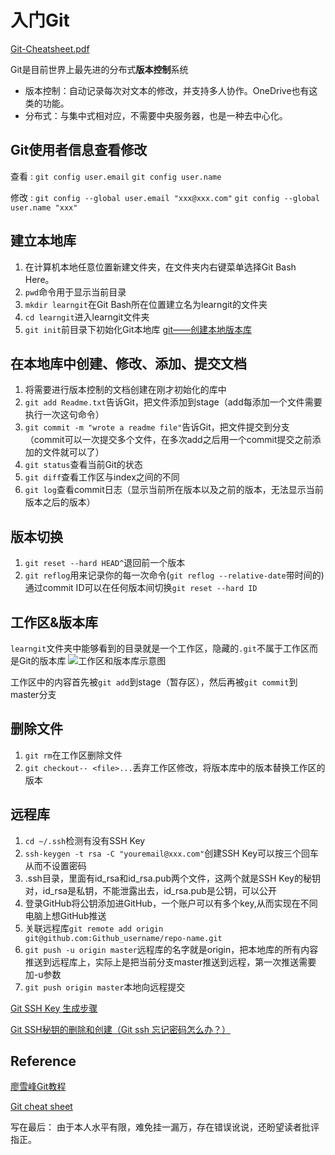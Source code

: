 # 入门Git

[Git-Cheatsheet.pdf](https://github.com/JasperMei/-Git/blob/master/Git-Cheatsheet.pdf)

Git是目前世界上最先进的分布式**版本控制**系统
- 版本控制：自动记录每次对文本的修改，并支持多人协作。OneDrive也有这类的功能。
- 分布式：与集中式相对应，不需要中央服务器，也是一种去中心化。

## Git使用者信息查看修改
查看
:   `git config user.email` `git config user.name`

修改
:   `git config --global user.email "xxx@xxx.com"` `git config --global user.name "xxx"`

## 建立本地库
1. 在计算机本地任意位置新建文件夹，在文件夹内右键菜单选择Git Bash Here。
2. `pwd`命令用于显示当前目录
3. `mkdir learngit`在Git Bash所在位置建立名为learngit的文件夹
4. `cd learngit`进入learngit文件夹
5. `git init`前目录下初始化Git本地库
[git——创建本地版本库](https://blog.csdn.net/u012031408/article/details/54407002)

## 在本地库中创建、修改、添加、提交文档
1. 将需要进行版本控制的文档创建在刚才初始化的库中
2. `git add Readme.txt`告诉Git，把文件添加到stage（add每添加一个文件需要执行一次这句命令）
3. `git commit -m "wrote a readme file"`告诉Git，把文件提交到分支（commit可以一次提交多个文件，在多次add之后用一个commit提交之前添加的文件就可以了）
4. `git status`查看当前Git的状态
5. `git diff`查看工作区与index之间的不同
6. `git log`查看commit日志（显示当前所在版本以及之前的版本，无法显示当前版本之后的版本）

## 版本切换
1. `git reset --hard HEAD^`退回前一个版本
2. `git reflog`用来记录你的每一次命令(`git reflog --relative-date`带时间的)
通过commit ID可以在任何版本间切换`git reset --hard ID`

## 工作区&版本库
`learngit`文件夹中能够看到的目录就是一个工作区，隐藏的`.git`不属于工作区而是Git的版本库
![工作区和版本库示意图](https://www.liaoxuefeng.com/files/attachments/919020037470528/0)

工作区中的内容首先被`git add`到stage（暂存区），然后再被`git commit`到master分支

## 删除文件
1. `git rm`在工作区删除文件
2. `git checkout-- <file>...`丢弃工作区修改，将版本库中的版本替换工作区的版本

## 远程库
1. `cd ~/.ssh`检测有没有SSH Key
2. `ssh-keygen -t rsa -C "youremail@xxx.com"`创建SSH Key可以按三个回车从而不设置密码
3. .ssh目录，里面有id_rsa和id_rsa.pub两个文件，这两个就是SSH Key的秘钥对，id_rsa是私钥，不能泄露出去，id_rsa.pub是公钥，可以公开
4. 登录GitHub将公钥添加进GitHub，一个账户可以有多个key,从而实现在不同电脑上想GitHub推送
5. 关联远程库`git remote add origin git@github.com:Github_username/repo-name.git`
6. `git push -u origin master`远程库的名字就是origin，把本地库的所有内容推送到远程库上，实际上是把当前分支master推送到远程，第一次推送需要加-u参数
7. `git push origin master`本地向远程提交

[Git SSH Key 生成步骤](https://blog.csdn.net/hustpzb/article/details/8230454)

[Git SSH秘钥的删除和创建（Git ssh 忘记密码怎么办？）](https://blog.csdn.net/qq_34902522/article/details/78498664)

## Reference
[廖雪峰Git教程](https://www.liaoxuefeng.com/wiki/896043488029600)

[Git cheat sheet](https://www.atlassian.com/git/tutorials/atlassian-git-cheatsheet)


写在最后：
由于本人水平有限，难免挂一漏万，存在错误讹说，还盼望读者批评指正。